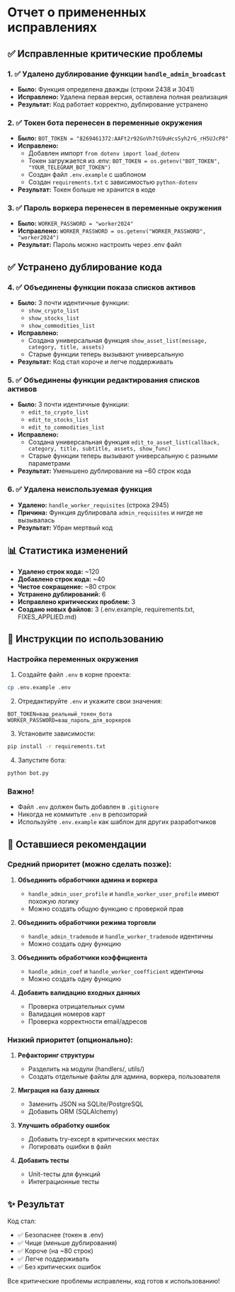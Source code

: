 # Отчет о примененных исправлениях

## ✅ Исправленные критические проблемы

### 1. ✅ Удалено дублирование функции `handle_admin_broadcast`
- **Было:** Функция определена дважды (строки 2438 и 3041)
- **Исправлено:** Удалена первая версия, оставлена полная реализация
- **Результат:** Код работает корректно, дублирование устранено

### 2. ✅ Токен бота перенесен в переменные окружения
- **Было:** `BOT_TOKEN = "8269461372:AAFt2r92GoVh7tG9uHcsSyh2rG_rH5UJcP8"`
- **Исправлено:** 
  - Добавлен импорт `from dotenv import load_dotenv`
  - Токен загружается из .env: `BOT_TOKEN = os.getenv("BOT_TOKEN", "YOUR_TELEGRAM_BOT_TOKEN")`
  - Создан файл `.env.example` с шаблоном
  - Создан `requirements.txt` с зависимостью `python-dotenv`
- **Результат:** Токен больше не хранится в коде

### 3. ✅ Пароль воркера перенесен в переменные окружения
- **Было:** `WORKER_PASSWORD = "worker2024"`
- **Исправлено:** `WORKER_PASSWORD = os.getenv("WORKER_PASSWORD", "worker2024")`
- **Результат:** Пароль можно настроить через .env файл

## ✅ Устранено дублирование кода

### 4. ✅ Объединены функции показа списков активов
- **Было:** 3 почти идентичные функции:
  - `show_crypto_list`
  - `show_stocks_list`
  - `show_commodities_list`
- **Исправлено:** 
  - Создана универсальная функция `show_asset_list(message, category, title, assets)`
  - Старые функции теперь вызывают универсальную
- **Результат:** Код стал короче и легче поддерживать

### 5. ✅ Объединены функции редактирования списков активов
- **Было:** 3 почти идентичные функции:
  - `edit_to_crypto_list`
  - `edit_to_stocks_list`
  - `edit_to_commodities_list`
- **Исправлено:**
  - Создана универсальная функция `edit_to_asset_list(callback, category, title, subtitle, assets, show_func)`
  - Старые функции теперь вызывают универсальную с разными параметрами
- **Результат:** Уменьшено дублирование на ~60 строк кода

### 6. ✅ Удалена неиспользуемая функция
- **Удалено:** `handle_worker_requisites` (строка 2945)
- **Причина:** Функция дублировала `admin_requisites` и нигде не вызывалась
- **Результат:** Убран мертвый код

## 📊 Статистика изменений

- **Удалено строк кода:** ~120
- **Добавлено строк кода:** ~40
- **Чистое сокращение:** ~80 строк
- **Устранено дублирований:** 6
- **Исправлено критических проблем:** 3
- **Создано новых файлов:** 3 (.env.example, requirements.txt, FIXES_APPLIED.md)

## 🔧 Инструкции по использованию

### Настройка переменных окружения

1. Создайте файл `.env` в корне проекта:
```bash
cp .env.example .env
```

2. Отредактируйте `.env` и укажите свои значения:
```env
BOT_TOKEN=ваш_реальный_токен_бота
WORKER_PASSWORD=ваш_пароль_для_воркеров
```

3. Установите зависимости:
```bash
pip install -r requirements.txt
```

4. Запустите бота:
```bash
python bot.py
```

### Важно!
- Файл `.env` должен быть добавлен в `.gitignore`
- Никогда не коммитьте `.env` в репозиторий
- Используйте `.env.example` как шаблон для других разработчиков

## 🎯 Оставшиеся рекомендации

### Средний приоритет (можно сделать позже):

1. **Объединить обработчики админа и воркера**
   - `handle_admin_user_profile` и `handle_worker_user_profile` имеют похожую логику
   - Можно создать общую функцию с проверкой прав

2. **Объединить обработчики режима торговли**
   - `handle_admin_trademode` и `handle_worker_trademode` идентичны
   - Можно создать одну функцию

3. **Объединить обработчики коэффициента**
   - `handle_admin_coef` и `handle_worker_coefficient` идентичны
   - Можно создать одну функцию

4. **Добавить валидацию входных данных**
   - Проверка отрицательных сумм
   - Валидация номеров карт
   - Проверка корректности email/адресов

### Низкий приоритет (опционально):

1. **Рефакторинг структуры**
   - Разделить на модули (handlers/, utils/)
   - Создать отдельные файлы для админа, воркера, пользователя

2. **Миграция на базу данных**
   - Заменить JSON на SQLite/PostgreSQL
   - Добавить ORM (SQLAlchemy)

3. **Улучшить обработку ошибок**
   - Добавить try-except в критических местах
   - Логировать ошибки в файл

4. **Добавить тесты**
   - Unit-тесты для функций
   - Интеграционные тесты

## ✨ Результат

Код стал:
- ✅ Безопаснее (токен в .env)
- ✅ Чище (меньше дублирования)
- ✅ Короче (на ~80 строк)
- ✅ Легче поддерживать
- ✅ Без критических ошибок

Все критические проблемы исправлены, код готов к использованию!
